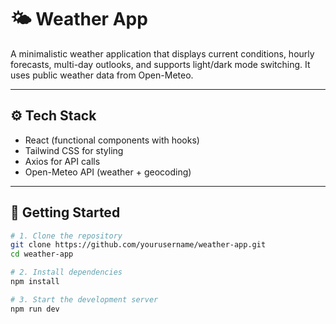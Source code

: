 # 🌤️ Weather App

A minimalistic weather application that displays current conditions, hourly forecasts, multi-day outlooks, and supports light/dark mode switching. It uses public weather data from Open-Meteo.

---

## ⚙️ Tech Stack

- React (functional components with hooks)
- Tailwind CSS for styling
- Axios for API calls
- Open-Meteo API (weather + geocoding)

---

## 🚀 Getting Started

```bash
# 1. Clone the repository
git clone https://github.com/yourusername/weather-app.git
cd weather-app

# 2. Install dependencies
npm install

# 3. Start the development server
npm run dev